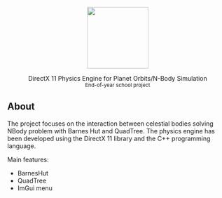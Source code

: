 
<p align="center">

  <img src="https://user-images.githubusercontent.com/87567996/227985463-070703da-6cdf-4b94-9804-2558b50d3bd0.png" width="140">
</p>

<p align="center">DirectX 11 Physics Engine for Planet Orbits/N-Body Simulation<br><sub>End-of-year school project</sub> </p>

## About

The project focuses on the interaction between celestial bodies solving NBody problem with Barnes Hut and QuadTree. The physics engine has been developed using the DirectX 11 library and the C++ programming language. 

Main features:
 - BarnesHut
 - QuadTree
 - ImGui menu
 
